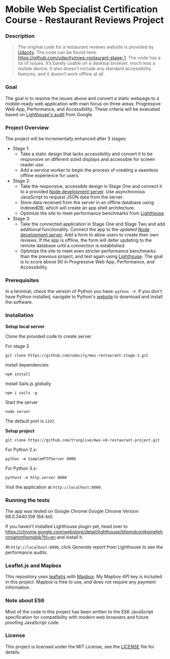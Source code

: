 # Mobile Web Specialist Certification Course - Restaurant Reviews Project

### Description

> The original code for a restaurant reviews website is provided by [Udacity](https://www.udacity.com/course/mobile-web-specialist-nanodegree--nd024). The code can be found here: https://github.com/udacity/mws-restaurant-stage-1. The code has a lot of issues. It’s barely usable on a desktop browser, much less a mobile device. It also doesn’t include any standard accessibility features, and it doesn’t work offline at all.

### Goal

The goal is to resolve the issues above and convert a static webpage to a mobile-ready web application with main focus on three areas: Progressive Web App, Performance, and Accessibility. These criteria will be evaluated based on [Lighthouse's audit](https://developers.google.com/web/tools/lighthouse/) from Google.

### Project Overview

The project will be incrementally enhanced after 3 stages:

- Stage 1:
  - Take a static design that lacks accessibility and convert it to be responsive on different sized displays and accessible for screen reader use.
  - Add a service worker to begin the process of creating a seamless offline experience for users.
- Stage 2:
  - Take the responsive, accessible design in Stage One and connect it to a provided [Node development server](https://github.com/udacity/mws-restaurant-stage-2). Use asynchronous JavaScript to request JSON data from the server.
  - Store data received from the server in an offline database using IndexedDB, which will create an app shell architecture.
  - Optimize the site to meet performance benchmarks from [Lighthouse](https://developers.google.com/web/tools/lighthouse/).
- Stage 3:
  - Take the connected application in Stage One and Stage Two and add additional functionality. Connect the app to the updated [Node development server](https://github.com/udacity/mws-restaurant-stage-3). Add a form to allow users to create their own reviews. If the app is offline, the form will defer updating to the remote database until a connection is established.
  - Optimize the site to meet even stricter performance benchmarks than the previous project, and test again using [Lighthouse](https://developers.google.com/web/tools/lighthouse/). The goal is to score above 90 in Progressive Web App, Performance, and Accessibility.

### Prerequisites

In a terminal, check the version of Python you have: `python -V`. If you don't have Python installed, navigate to Python's [website](https://www.python.org/) to download and install the software.

### Installation

**Setup local server**

Clone the provided code to create server

For stage 3

```shell
git clone https://github.com/udacity/mws-restaurant-stage-3.git
```

Install dependencies

```shell
npm install
```

Install Sails.js globally

```shell
npm i sails -g
```

Start the server

```shell
node server
```

The default port is `1337`.

**Setup project**

```shell
git clone https://github.com/trunglive/mws-nd-restaurant-project.git
```

For Python 2.x:

```shell
python -m SimpleHTTPServer 8000
```

For Python 3.x:

```shell
python3 -m http.server 8000
```

Visit the application at `http://localhost:8000`.

### Running the tests

The app was tested on Google Chrome Google Chrome Version 68.0.3440.106 (64-bit).

If you haven't installed Lighthouse plugin yet, head over to https://chrome.google.com/webstore/detail/lighthouse/blipmdconlkpinefehnmjammfjpmpbjk?hl=en and install it.

At `http://localhost:8000`, click _Generate report_ from Lighthouse to see the performance audits.

### Leaflet.js and Mapbox

This repository uses [leafletjs](https://leafletjs.com/) with [Mapbox](https://www.mapbox.com/). My Mapbox API key is included in this project. Mapbox is free to use, and does not require any payment information.

### Note about ES6

Most of the code in this project has been written to the ES6 JavaScript specification for compatibility with modern web browsers and future proofing JavaScript code.

### License

This project is licensed under the MIT License, see the [LICENSE](LICENSE) file for details.

